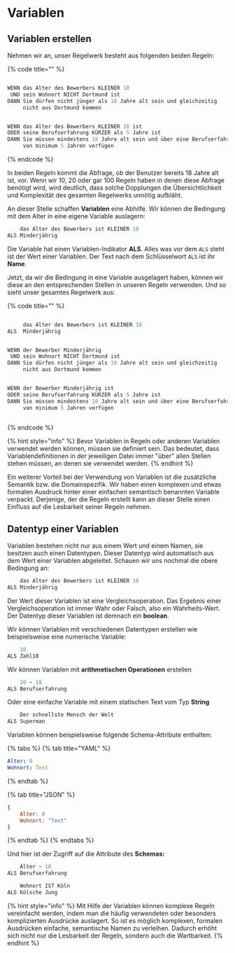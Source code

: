# Variablen

## Variablen erstellen

Nehmen wir an, unser Regelwerk besteht aus folgenden beiden Regeln:

{% code title="" %}
```coffeescript

WENN das Alter des Bewerbers KLEINER 18
 UND sein Wohnort NICHT Dortmund ist
DANN Sie dürfen nicht jünger als 18 Jahre alt sein und gleichzeitig 
     nicht aus Dortmund kommen


WENN das Alter des Bewerbers KLEINER 18 ist
ODER seine Berufserfahrung KÜRZER als 5 Jahre ist
DANN Sie müssen mindestens 18 Jahre alt sein und über eine Berufserfahrung
     von minimum 5 Jahren verfügen

```
{% endcode %}

In beiden Regeln kommt die Abfrage, ob der Benutzer bereits 18 Jahre alt ist, vor. Wenn wir 10, 20 oder gar 100 Regeln haben in denen diese Abfrage benötigt wird, wird deutlich, dass solche Dopplungen die Übersichtlichkeit und Komplexität des gesamten Regelwerks unnötig aufbläht. 

An dieser Stelle schaffen **Variablen** eine Abhilfe. Wir können die Bedingung mit dem Alter in eine eigene Variable auslagern:

```coffeescript
    das Alter des Bewerbers ist KLEINER 18
ALS Minderjährig
```

Die Variable hat einen Variablen-Indikator **ALS**. Alles was vor dem `ALS` steht ist der Wert einer Variablen. Der Text nach dem Schlüsselwort `ALS` ist ihr **Name**.

Jetzt, da wir die Bedingung in eine Variable ausgelagert haben, können wir diese an den entsprechenden Stellen in unseren Regeln verwenden. Und so sieht unser gesamtes Regelwerk aus:

{% code title="" %}
```coffeescript

     das Alter des Bewerbers ist KLEINER 18
ALS  Minderjährig


WENN der Bewerber Minderjährig
 UND sein Wohnort NICHT Dortmund ist
DANN Sie dürfen nicht jünger als 18 Jahre alt sein und gleichzeitig 
     nicht aus Dortmund kommen


WENN der Bewerber Minderjährig ist
ODER seine Berufserfahrung KÜRZER als 5 Jahre ist
DANN Sie müssen mindestens 18 Jahre alt sein und über eine Berufserfahrung
     von minimum 5 Jahren verfügen
     
```
{% endcode %}

{% hint style="info" %}
Bevor Variablen in Regeln oder anderen Variablen verwendet werden können, müssen sie definiert sein. Das bedeutet, dass Variablendefinitionen in der jeweiligen Datei immer "über" allen Stellen stehen müssen, an denen sie verwendet werden. 
{% endhint %}

Ein weiterer Vorteil bei der Verwendung von Variablen ist die zusätzliche Semantik bzw. die Domainspezifik. Wir haben einen komplexen und etwas formalen Ausdruck hinter einer einfachen semantisch benannten Variable verpackt. Derjenige, der die Regeln erstellt kann an dieser Stelle einen Einfluss auf die Lesbarkeit seiner Regeln nehmen.   


## Datentyp einer Variablen

Variablen bestehen nicht nur aus einem Wert und einem Namen, sie besitzen auch einen Datentypen. Dieser Datentyp wird automatisch aus dem Wert einer Variablen abgeleitet. Schauen wir uns nochmal die obere Bedingung an:

```coffeescript
    das Alter des Bewerbers ist KLEINER 18
ALS Minderjährig
```

Der Wert dieser Variablen ist eine Vergleichsoperation. Das Ergebnis einer Vergleichsoperation ist immer Wahr oder Falsch, also ein Wahrheits-Wert. Der Datentyp dieser Variablen ist demnach ein **boolean**.

Wir können Variablen mit verschiedenen Datentypen erstellen wie beispielsweise eine numerische Variable:

```coffeescript
    18
ALS Zahl18
```

Wir können Variablen mit **arithmetischen Operationen** erstellen

```coffeescript
    20 - 18
ALS Berufserfahrung
```

Oder eine einfache Variable mit einem statischen Text vom Typ **String**

```coffeescript
    Der schnellste Mensch der Welt
ALS Superman
```

Variablen können beispielsweise folgende Schema-Attribute enthalten:

{% tabs %}
{% tab title="YAML" %}
```yaml
Alter: 0
Wohnort: Text
```
{% endtab %}

{% tab title="JSON" %}
```javascript
{
    Alter: 0
    Wohnort: "Text"
}
```
{% endtab %}
{% endtabs %}

Und hier ist der Zugriff auf die Attribute des **Schemas:**

```coffeescript
    Alter - 18
ALS Berufserfahrung

    Wohnort IST Köln
ALS Kölsche Jung
```



{% hint style="info" %}
Mit Hilfe der Variablen können komplexe Regeln vereinfacht werden, indem man die häufig verwendeten oder besonders komplizierten Ausdrücke auslagert. So ist es möglich komplexen, formalen Ausdrücken einfache, semantische Namen zu verleihen. Dadurch erhöht sich nicht nur die Lesbarkeit der Regeln, sondern auch die Wartbarkeit.
{% endhint %}

